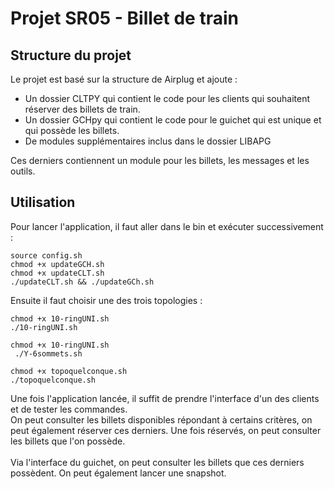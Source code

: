 # Projet SR05 - Billet de train
## Structure du projet
Le projet est basé sur la structure de Airplug et ajoute :
* Un dossier CLTPY qui contient le code pour les clients qui souhaitent réserver des billets de train.<br>
* Un dossier GCHpy qui contient le code pour le guichet qui est unique et qui possède les billets.<br>
* De modules supplémentaires inclus dans le dossier LIBAPG

Ces derniers contiennent un module pour les billets, les messages et les outils.
## Utilisation
Pour lancer l'application, il faut aller dans le bin et exécuter successivement :
```
source config.sh
chmod +x updateGCH.sh
chmod +x updateCLT.sh
./updateCLT.sh && ./updateGCh.sh
```
Ensuite il faut choisir une des trois topologies :
```
chmod +x 10-ringUNI.sh
./10-ringUNI.sh
```
```
chmod +x 10-ringUNI.sh
 ./Y-6sommets.sh
```
```
chmod +x topoquelconque.sh
./topoquelconque.sh
```
Une fois l'application lancée, il suffit de prendre l'interface d'un des clients et de tester les commandes. 
<br> On peut consulter les billets disponibles répondant à certains critères, on peut également réserver ces derniers. Une fois réservés, on peut consulter les billets que l'on possède.<br><br>
Via l'interface du guichet, on peut consulter les billets que ces derniers possèdent. On peut également lancer une snapshot.

